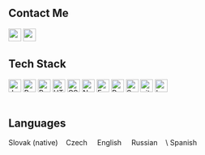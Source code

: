 ## Contact Me
  
<a name="gmail" href="mailto:monika.monika.mrazikova@gmail.com"><img src="https://img.icons8.com/color/48/000000/gmail-new.png" height="25"/></a>
<a name="linkedin" href="https://linkedin.com/in/monika-mrazikova"><img src="https://img.icons8.com/color/linkedin.png" height="25"/></a><br>
   

## Tech Stack

<div>
  <img src="https://img.shields.io/badge/JavaScript-282C34?logo=javascript&logoColor=F7DF1E" alt="JavaScript logo" title="JavaScript" height="25" />
  
  <img src="https://img.shields.io/badge/React-282C34?logo=react&logoColor=61DAFB" alt="React Native logo" title="React" height="25" />

  <img src="https://img.shields.io/badge/Redux-282C34?logo=redux&logoColor=764ABC" alt="Redux logo" title="Redux" height="25" />

  <img src="https://img.shields.io/badge/HTML5-282C34?logo=html5&logoColor=E34F26" alt="HTML5 logo" title="HTML5" height="25" />

  <img src="https://img.shields.io/badge/CSS3-282C34?logo=css3&logoColor=1572B6" alt="CSS3 logo" title="CSS3" height="25" />

  <img src="https://img.shields.io/badge/Node.js-282C34?logo=node.js&logoColor=339933" alt="Node.js logo" title="Node.js" height="25" />

  <img src="https://img.shields.io/badge/Express-282C34?logo=express&logoColor=FFFFFF" alt="Express.js logo" title="Express.js" height="25" />

  <img src="https://img.shields.io/badge/PostgreSQL-282C34?logo=postgresql&logoColor=E10098" alt="PostgreSQL logo" title="PostgreSQL" height="25" />

  <img src="https://img.shields.io/badge/Sequelize-282C34?logo=sequelize&logoColor=E10098" alt="Sequelize logo" title="Sequelize" height="25" />

  <img src="https://img.shields.io/badge/git-282C34?logo=git&logoColor=F05032" alt="git logo" title="git" height="25" />
  
  <img src="https://img.shields.io/badge/Bootstrap-282C34?logo=bootstrap" alt="bootstrap logo" title="Bootstrap" height="25" />

<!--   <img src="https://img.shields.io/badge/Jest-282C34?logo=jest&logoColor=C21325" alt="Jest logo" title="Jest" height="25" /> -->
  
</div><br>

## Languages

<div>
  <span>Slovak (native)&nbsp;&nbsp;&nbsp;</span>
  <span>Czech &nbsp;&nbsp;&nbsp;</span>
  <span>English &nbsp;&nbsp;&nbsp;</span>
  <span>Russian &nbsp;&nbsp;&nbsp;</span>\
  <span>Spanish </span>
</div>
